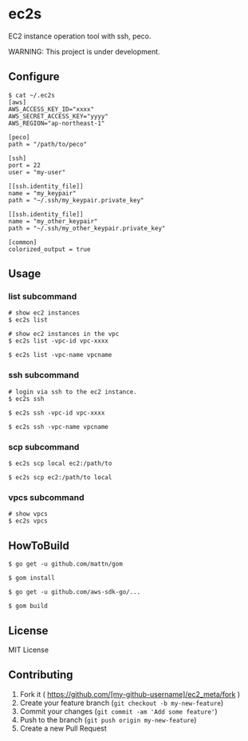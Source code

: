 # ec2s

EC2 instance operation tool with ssh, peco.

WARNING: This project is under development.

## Configure

```
$ cat ~/.ec2s
[aws]
AWS_ACCESS_KEY_ID="xxxx"
AWS_SECRET_ACCESS_KEY="yyyy"
AWS_REGION="ap-northeast-1"

[peco]
path = "/path/to/peco"

[ssh]
port = 22
user = "my-user"

[[ssh.identity_file]]
name = "my_keypair"
path = "~/.ssh/my_keypair.private_key"

[[ssh.identity_file]]
name = "my_other_keypair"
path = "~/.ssh/my_other_keypair.private_key"

[common]
colorized_output = true
```

## Usage

### list subcommand

```
# show ec2 instances
$ ec2s list

# show ec2 instances in the vpc
$ ec2s list -vpc-id vpc-xxxx

$ ec2s list -vpc-name vpcname
```

### ssh subcommand

```
# login via ssh to the ec2 instance.
$ ec2s ssh

$ ec2s ssh -vpc-id vpc-xxxx

$ ec2s ssh -vpc-name vpcname
```

### scp subcommand

```
$ ec2s scp local ec2:/path/to

$ ec2s scp ec2:/path/to local
```

### vpcs subcommand

```
# show vpcs
$ ec2s vpcs
```

## HowToBuild

```
$ go get -u github.com/mattn/gom

$ gom install

$ go get -u github.com/aws-sdk-go/...

$ gom build
```

## License

MIT License

## Contributing

1. Fork it ( https://github.com/[my-github-username]/ec2_meta/fork )
2. Create your feature branch (`git checkout -b my-new-feature`)
3. Commit your changes (`git commit -am 'Add some feature'`)
4. Push to the branch (`git push origin my-new-feature`)
5. Create a new Pull Request

